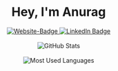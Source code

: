 <h1 align="center">Hey, I'm Anurag </h1>

<div id="badges" align="center">
  <a href="http://anuragsuresh.com">
    <img src="https://img.shields.io/badge/Website-000000?style=for-the-badge&logo=vercel&logoColor=white" alt="Website-Badge"/>
  </a>
  <a href="https://www.linkedin.com/in/anurag-st-andrews/">
    <img src="https://img.shields.io/badge/LinkedIn-0077b5?style=for-the-badge&logo=linkedin&logoColor=white" alt="LinkedIn Badge"/>
  </a>
</div>

<br/>

<div id="stats" align="center">
  <img src="https://github-readme-stats.anuragreggie.vercel.app/api?username=anuragreggie&show_icons=true&theme=dark" alt="GitHub Stats"/>

  <br/>
  <br/>
  
  <img src="https://github-readme-stats.vercel.app/api/top-langs/?username=anuragreggie&layout=compact&theme=dark" alt="Most Used Languages"/>
</div>

[website]: http://www.anuragsuresh.com/
[linkedin]: https://www.linkedin.com/in/anurag-st-andrews/
